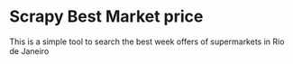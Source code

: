 # Scrapy Best Market price

This is a simple tool to search the best week offers of supermarkets in Rio de Janeiro
